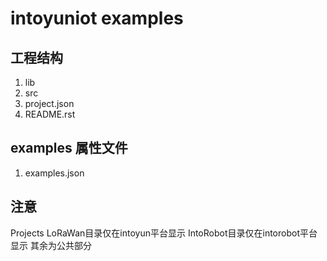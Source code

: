 # intoyuniot examples

## 工程结构
1. lib
2. src
3. project.json
4. README.rst

## examples 属性文件
1. examples.json

## 注意
Projects LoRaWan目录仅在intoyun平台显示
IntoRobot目录仅在intorobot平台显示
其余为公共部分

